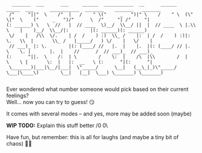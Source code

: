 ```
  _______  ___      ___     ______  ___________  __      ______    _____  ___      ___________  _______    _______   _______  
 /"     "||"  \    /"  |   /    " \("     _   ")|" \    /    " \  (\"   \|"  \    ("     _   ")/"      \  /"     "| /"     "| 
(: ______) \   \  //   |  // ____  \)__/  \\__/ ||  |  // ____  \ |.\\   \    |    )__/  \\__/|:        |(: ______)(: ______) 
 \/    |   /\\  \/.    | /  /    ) :)  \\_ /    |:  | /  /    ) :)|: \.   \\  |       \\_ /   |_____/   ) \/    |   \/    |   
 // ___)_ |: \.        |(: (____/ //   |.  |    |.  |(: (____/ // |.  \    \. |       |.  |    //      /  // ___)_  // ___)_  
(:      "||.  \    /:  | \        /    \:  |    /\  |\\        /  |    \    \ |       \:  |   |:  __   \ (:      "|(:      "| 
 \_______)|___|\__/|___|  \"_____/      \__|   (__\_|_)\"_____/    \___|\____\)        \__|   |__|  \___) \_______) \_______) 
                                                                                                                              
```                    


Ever wondered what number someone would pick based on their current feelings?  
Well… now you can try to guess! 😏  

It comes with several modes – and yes, more may be added soon (maybe)  

**WIP** 
**TODO:** Explain this stuff better /0 0\

Have fun, but remember: this is all for laughs (and maybe a tiny bit of chaos) 🎲✨
